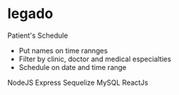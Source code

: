 # legado

Patient's Schedule

- Put names on time rannges
- Filter by clinic, doctor and medical especialties
- Schedule on date and time range

NodeJS Express  Sequelize MySQL ReactJs
